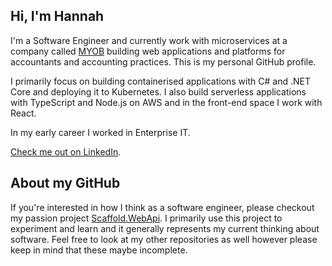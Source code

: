 ## Hi, I'm Hannah

I'm a Software Engineer and currently work with microservices at a company called [MYOB](https://www.myob.com) building web applications and platforms for accountants and accounting practices. This is my personal GitHub profile.

I primarily focus on building containerised applications with C# and .NET Core and deploying it to Kubernetes. I also build serverless applications with TypeScript and Node.js on AWS and in the front-end space I work with React.

In my early career I worked in Enterprise IT.

[Check me out on LinkedIn](https://www.linkedin.com/in/hannahchan1).

## About my GitHub

If you're interested in how I think as a software engineer, please checkout my passion project [Scaffold.WebApi](https://github.com/hannahchan/Scaffold.WebApi). I primarily use this project to experiment and learn and it generally represents my current thinking about software. Feel free to look at my other repositories as well however please keep in mind that these maybe incomplete.
